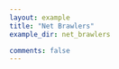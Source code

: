 ```yaml
---
layout: example
title: "Net Brawlers"
example_dir: net_brawlers

comments: false
---
```




